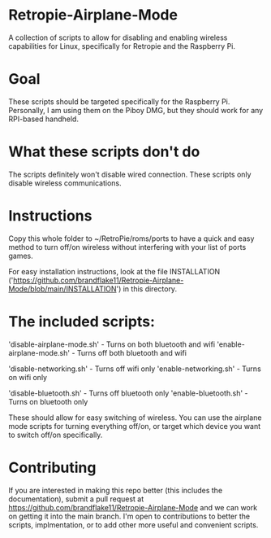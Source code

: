 # Retropie-Airplane-Mode
A collection of scripts to allow for disabling and enabling wireless capabilities for Linux, specifically for Retropie and the Raspberry Pi.

# Goal
These scripts should be targeted specifically for the Raspberry Pi. Personally, I am using them on the Piboy DMG, but they should work for any RPI-based handheld.

# What these scripts don't do
The scripts definitely won't disable wired connection. These scripts only disable wireless communications.

# Instructions
Copy this whole folder to ~/RetroPie/roms/ports to have a quick and easy method to turn off/on wireless without interfering with your list of ports games.

For easy installation instructions, look at the file INSTALLATION ('https://github.com/brandflake11/Retropie-Airplane-Mode/blob/main/INSTALLATION') in this directory.

# The included scripts:
'disable-airplane-mode.sh' - Turns on both bluetooth and wifi
'enable-airplane-mode.sh'  - Turns off both bluetooth and wifi

'disable-networking.sh'    - Turns off wifi only
'enable-networking.sh' 	   - Turns on wifi only

'disable-bluetooth.sh'     - Turns off bluetooth only
'enable-bluetooth.sh'      - Turns on bluetooth only

These should allow for easy switching of wireless. You can use the airplane mode scripts for turning everything off/on, or target which device you want to switch off/on specifically.

# Contributing

If you are interested in making this repo better (this includes the documentation), submit a pull request at https://github.com/brandflake11/Retropie-Airplane-Mode and we can work on getting it into the main branch. I'm open to contributions to better the scripts, implmentation, or to add other more useful and convenient scripts.
